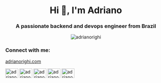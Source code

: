 <h1 align="center">Hi 👋, I'm Adriano</h1>
<h3 align="center">A passionate backend and devops engineer from Brazil</h3>

<p align="center"><img src="https://skillicons.dev/icons?i=aws,gcp,azure,react,vue,angular,php,typescript,python,go&perline=5" alt="adrianorighi" /></p>

<h3 align="left">Connect with me:</h3>
<p align="left">
  <a href="https://adrianorighi.com" target="blank">adrianorighi.com</a>
</p>
<p align="left">
<a href="https://twitter.com/adrianorighi" target="blank"><img align="center" src="https://raw.githubusercontent.com/rahuldkjain/github-profile-readme-generator/master/src/images/icons/Social/twitter.svg" alt="adrianorighi" height="30" width="40" /></a>
<a href="https://linkedin.com/in/adrianorighi" target="blank"><img align="center" src="https://raw.githubusercontent.com/rahuldkjain/github-profile-readme-generator/master/src/images/icons/Social/linked-in-alt.svg" alt="adrianorighi" height="30" width="40" /></a>
<a href="https://fb.com/adrianorighi" target="blank"><img align="center" src="https://raw.githubusercontent.com/rahuldkjain/github-profile-readme-generator/master/src/images/icons/Social/facebook.svg" alt="adrianorighi" height="30" width="40" /></a>
<a href="https://instagram.com/adrianorighi" target="blank"><img align="center" src="https://raw.githubusercontent.com/rahuldkjain/github-profile-readme-generator/master/src/images/icons/Social/instagram.svg" alt="adrianorighi" height="30" width="40" /></a>
 <a href="https://dev.to/adrianorighi" target="blank"><img align="center" src="https://raw.githubusercontent.com/rahuldkjain/github-profile-readme-generator/master/src/images/icons/Social/devto.svg" alt="adrianorighi" height="30" width="40" /></a>
</p>

